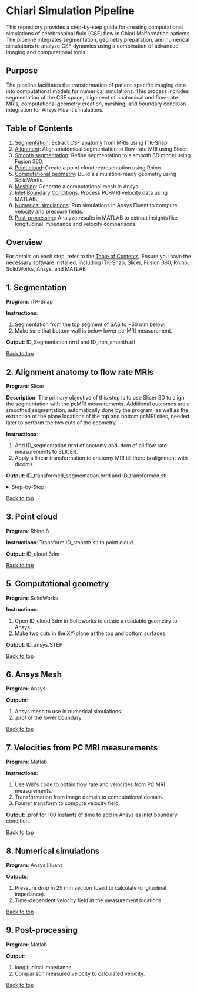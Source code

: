 # Chiari Simulation Pipeline

This repository provides a step-by-step guide for creating computational simulations of cerebrospinal fluid (CSF) flow in Chiari Malformation patients. The pipeline integrates segmentation, geometry preparation, and numerical simulations to analyze CSF dynamics using a combination of advanced imaging and computational tools.

## Purpose

The pipeline facilitates the transformation of patient-specific imaging data into computational models for numerical simulations. This process includes segmentation of the CSF space, alignment of anatomical and flow-rate MRIs, computational geometry creation, meshing, and boundary condition integration for Ansys Fluent simulations.

<a id="Table_contents"></a>

## Table of Contents
1. [Segmentation](#Segmentation): Extract CSF anatomy from MRIs using ITK-Snap
2. [Alignment](#Alignment): Align anatomical segmentation to flow-rate MRI using Slicer.
3. [Smooth segmentation](#Smooth): Refine segmentation to a smooth 3D model using Fusion 360.
4. [Point cloud](#Point_cloud): Create a point cloud representation using Rhino.
5. [Computational geometry](#Computational_geometry): Build a simulation-ready geometry using SolidWorks.
6. [Meshing](#Ansys_mesh): Generate a computational mesh in Ansys.
7. [Inlet Boundary Conditions](#Inlet_BC): Process PC-MRI velocity data using MATLAB.
8. [Numerical simulations](#Numerical_simulations): Run simulations in Ansys Fluent to compute velocity and pressure fields.
9. [Post-processing](#Post-processing): Analyze results in MATLAB to extract insights like longitudinal impedance and velocity comparisons.

## Overview

For details on each step, refer to the [Table of Contents](#Table_contents). Ensure you have the necessary software installed, including ITK-Snap, Slicer, Fusion 360, Rhino, SolidWorks, Ansys, and MATLAB

## 1. Segmentation <a id="Segmentation"></a>

**Program**: iTK-Snap 

**Instructions**: 
1) Segmentation from the top segment of SAS to ~50 mm below. 
2) Make sure that bottom wall is below lower pc-MRI measurement.

**Output**: ID_Segmentation.nrrd and ID_non_smooth.stl 

[Back to top](#Table_contents)

## 2. Alignment anatomy to flow rate MRIs <a id="Alignment"></a>

**Program**: Slicer 

**Description**: The primary objective of this step is to use Slicer 3D to align the segmentation with the pcMRI measurements. Additional outcomes are a smoothed segmentation, automatically done by the program, as well as the extraction of the plane locations of the top and bottom pcMRI sites, needed later to perform the two cuts of the geometry.   

**Instructions**: 
1) Add ID_segmentation.nrrd of anatomy and .dcm of all flow rate measurements to SLICER. 
2) Apply a linear transformation to anatomy MRI till there is alignment with dicoms.

 **Output**: ID_transformed_segmentation.nrrd and ID_transformed.stl 

<details>
  <summary> Step-by-Step:</summary>

1) add data
![alt text](screenshots/1_add_data.png)

2) load flow as sequences and anatomy as segmentation
![alt text](screenshots/2_load_sequences_segmentation.png)

3) load segmentation as volume, this allows for the linear transformation
![alt text](screenshots/3_load_nrddsegmentation_as_volume.png)

4) center 3D view
![alt text](screenshots/4_center_3D_view.png) 

5) rotate to volume plane
![alt text](screenshots/5_rotate_to_volume_plane.png) 

6) reset field of view, assign each window to a different view (c1c2, ...) and unable  3D view (open eye)
![alt text](screenshots/6_reset_field_of_view.png) 

7) go to segmentations
![alt text](screenshots/7_go_to_segmentations.png) 

8) change to desired opacity
![alt text](screenshots/8_change_opacity.png) 

9) go to transforms
![alt text](screenshots/9_go_to_transforms.png) 

10) create new linear transform
![alt text](screenshots/10_create_new_linear_transform.png) 

11) transform both segmentation and volume
![alt text](screenshots/11_transformed_both_nrrd_segmentaiton_and_volume.png) 

12) after flow measurements are aligned with anatomy, go to resample image
![alt text](screenshots/12_go_to_resample_image.png) 

13) in inputs, image to wrap volume
![alt text](screenshots/13_image_to_warp_volume_nrrd.png) 

14) create new volume as ID_transformed_segmentation
![alt text](screenshots/14_name_output_image.png) 

15) select the linear transformation
![alt text](screenshots/15_select_your_linear_transform.png) 

16) apply linear transformation
![alt text](screenshots/16_apply.png) 

17) go to data
![alt text](screenshots/17_go_to_data.png) 

18) export to file
![alt text](screenshots/18_export_to_file.png) 

19) save slicer 3D session with all changes as ID_slicer, for future use

20) if you want to obtain the plane defined by a dicom to do a subsequent cut of the geometry, open the Python Interactor in Slicer (```Ctrl + 3```) and run the code, using **yellow, green, or red**:  -->

```
import platform
import os

hostname = platform.node()
if hostname == 'Guillermos-MacBook-Pro.local':
    chiari_path = '/Users/noza/Documents/chiari'
else:
    raise NotImplementedError
    chiari_path = '' # TODO: implement later

exec(open(os.path.join(chiari_path, "git-chiari/slicer3D-code/slicer_clip_planes.py")).read())

```



**Next two steps (20 and 21) are only for visualization!**

20) change background color
![alt text](screenshots/19_change_background_color.png) 

21) spin 3D view
![alt text](screenshots/20_spin_3D_view.png)


**Save as stl:**

21) load ID_transformed_segmentation.nrrd
![alt text](screenshots/stl_1_load_nrrd.png) 

22) go to data
![alt text](screenshots/stl_2_go_to_data.png)

23) export visible segments to models
![alt text](screenshots/stl_3_export_visible_segments.png)

24) export to file 
![alt text](screenshots/stl_4_export_to_file.png)

25) save as ID_transformed.stl
![alt text](screenshots/stl_5_save_as_stl.png)

**Clip segmentation between in-plane measurements:**

26) go to Segmentations, in the bottom select export models, make segmentation unvisible
![alt text](screenshots/clip_1.png)

27) go to Models, change color to differentiate from segmentation
![alt text](screenshots/clip_3.png)

28) clip selected model, selecting the options at the bottom of the figure
![alt text](screenshots/clip_5.png)

29) go to Data, save as ID_segmentation.stl
![alt text](screenshots/clip_6.png)

</details>

[Back to top](#Table_contents)

<!-- ## 3. Smooth segmentation <a id="Smooth"></a>

**Program**:  Fusion 360

**Instructions**: Smooth segmentation

**Output**: ID_smooth.stl

[Back to top](#Table_contents) -->



## 3. Point cloud <a id="Point_cloud"></a>

**Program**:  Rhino 8

**Instructions**: Transform ID_smooth.stl to point cloud. 

**Output**: ID_cloud.3dm

[Back to top](#Table_contents)

## 5. Computational geometry <a id="Computational_geometry"></a>
**Program**: SolidWorks 

**Instructions**: 
1) Open ID_cloud.3dm in Solidworks to create a readable geometry to Ansys.
2) Make two cuts in the XY-plane at the top and bottom surfaces. 

**Output**: ID_ansys.STEP

[Back to top](#Table_contents)


## 6. Ansys Mesh <a id="Ansys_mesh"></a>
**Program**: Ansys

**Outputs**: 
1) Ansys mesh to use in numerical simulations.
2) .prof of the lower boundary. 

[Back to top](#Table_contents)

## 7. Velocities from PC MRI measurements <a id="Inlet_BC"></a>

**Program**:  Matlab

**Instructions**: 
1) Use Will's code to obtain flow rate and velocities from PC MRI measurements. 
2) Transformation from image domain to computational domain. 
3) Fourier transform to compute velocity field.

**Output**: .prof for 100 instants of time to add in Ansys as inlet boundary condition. 

[Back to top](#Table_contents)

## 8. Numerical simulations <a id="Numerical_simulations"></a>

**Program**: Ansys Fluent

**Outputs**: 
1) Pressure drop in 25 mm section (used to calculate longitudinal impedance).
2) Time-dependent velocity field at the measurement locations.  

[Back to top](#Table_contents)

## 9. Post-processing  <a id="Post-processing"></a>

**Program**:  Matlab

**Output**: 
1) longitudinal impedance.
2) Comparison measured velocity to calculated velocity.

[Back to top](#Table_contents)
